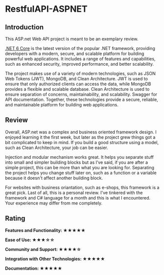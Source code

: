 # RestfulAPI-ASPNET
## Introduction

This ASP.net Web API project is meant to be an exemplary review.

[.NET 6 Core](https://dotnet.microsoft.com/download/dotnet/6.0) is the latest version of the popular .NET framework, providing developers with a modern, secure, and scalable platform for building powerful web applications. It includes a range of features and capabilities, such as enhanced security, improved performance, and better scalability.

The project makes use of a variety of modern technologies, such as JSON Web Tokens (JWT), MongoDB, and Clean Architecture. JWT is used to ensure that only authorized clients can access the data, while MongoDB provides a flexible and scalable database. Clean Architecture is used to ensure separation of concerns, maintainability, and scalability. Swagger for API documentation. Together, these technologies provide a secure, reliable, and maintainable platform for building web applications.

## Review

Overall, ASP.net was a complex and business oriented framework design. I enjoyed learning it the first week, but later as the project grew things got a bit complicated to keep in mind. If you build a good structure using a model, such as Clean Architecture, your job can be easier.

Injection and modular mechanism works great. It helps you separate stuff into small and simpler building blocks but as I’ve said, if you are after a simple project, this can be more than what you are looking for. Separating the project helps you change stuff later on, such as a function or a variable because it doesn't affect another building block.

For websites with business oriantation, such as e-shops, this framework is a great pick. Last of all, this is a personal review. I've tinkered with the framework and C# language for a month and this is what I encountered. Your experience may differ from me completely.

## Rating

**Features and Functionality: ★★★★★**

**Ease of Use: ★★★☆☆**

**Community and Support: ★★★★☆**

**Integration with Other Technologies: ★★★★★**

**Documentation: ★★★★★**
